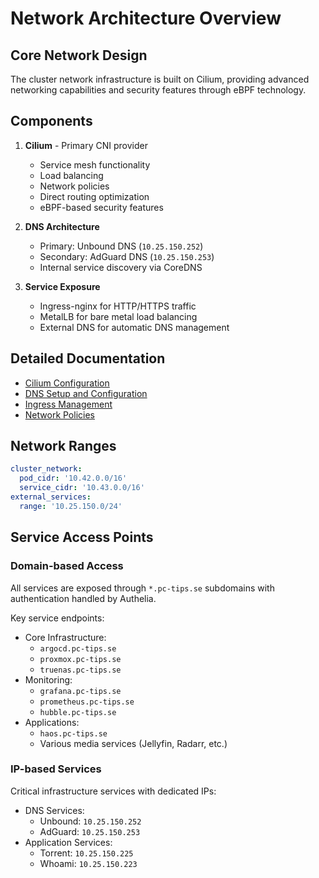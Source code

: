 # Network Architecture Overview

## Core Network Design

The cluster network infrastructure is built on Cilium, providing advanced networking capabilities and security features
through eBPF technology.

## Components

1. **Cilium** - Primary CNI provider

   - Service mesh functionality
   - Load balancing
   - Network policies
   - Direct routing optimization
   - eBPF-based security features

2. **DNS Architecture**

   - Primary: Unbound DNS (`10.25.150.252`)
   - Secondary: AdGuard DNS (`10.25.150.253`)
   - Internal service discovery via CoreDNS

3. **Service Exposure**
   - Ingress-nginx for HTTP/HTTPS traffic
   - MetalLB for bare metal load balancing
   - External DNS for automatic DNS management

## Detailed Documentation

- [Cilium Configuration](cilium.md)
- [DNS Setup and Configuration](dns.md)
- [Ingress Management](ingress.md)
- [Network Policies](policies.md)

## Network Ranges

```yaml
cluster_network:
  pod_cidr: '10.42.0.0/16'
  service_cidr: '10.43.0.0/16'
external_services:
  range: '10.25.150.0/24'
```

## Service Access Points

### Domain-based Access

All services are exposed through `*.pc-tips.se` subdomains with authentication handled by Authelia.

Key service endpoints:

- Core Infrastructure:
  - `argocd.pc-tips.se`
  - `proxmox.pc-tips.se`
  - `truenas.pc-tips.se`
- Monitoring:
  - `grafana.pc-tips.se`
  - `prometheus.pc-tips.se`
  - `hubble.pc-tips.se`
- Applications:
  - `haos.pc-tips.se`
  - Various media services (Jellyfin, Radarr, etc.)

### IP-based Services

Critical infrastructure services with dedicated IPs:

- DNS Services:
  - Unbound: `10.25.150.252`
  - AdGuard: `10.25.150.253`
- Application Services:
  - Torrent: `10.25.150.225`
  - Whoami: `10.25.150.223`
